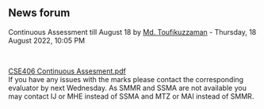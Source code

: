 <h2>News forum</h2><a href="https://moodle.cse.buet.ac.bd/user/view.php?id=1882&course=704"></a>
Continuous Assessment till August 18
by <a href="https://moodle.cse.buet.ac.bd/user/view.php?id=1882&course=704">Md. Toufikuzzaman</a> - Thursday, 18 August 2022, 10:05 PM


 

<a href="file%5CCSE406%20Continuous%20Assesment.pdf"></a> <a href="file%5CCSE406%20Continuous%20Assesment.pdf">CSE406 Continuous Assesment.pdf</a><br />
If you have any issues with the marks please contact the corresponding evaluator by next Wednesday. As SMMR and SSMA are not available you may contact IJ or MHE instead of SSMA and MTZ or MAI instead of SMMR. 






